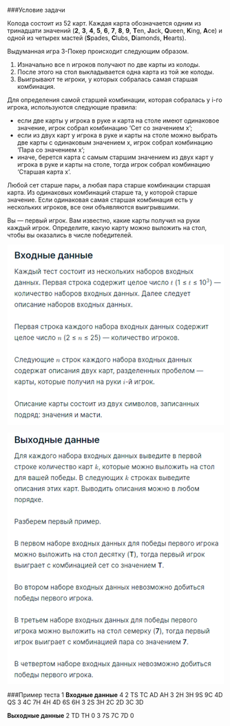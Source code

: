 ###Условие задачи

Колода состоит из 52 карт. Каждая карта обозначается одним из тринадцати значений (__2__, __3__, __4__, __5__, __6__, __7__, __8__, __9__, **T**en, **J**ack, **Q**ueen, **K**ing, **A**ce) и одной из четырех мастей (**S**pades, **C**lubs, **D**iamonds, **H**earts).

Выдуманная игра 3-Покер происходит следующим образом.

1. Изначально все n игроков получают по две карты из колоды.
2. После этого на стол выкладывается одна карта из той же колоды.
3. Выигрывают те игроки, у которых собралась самая старшая комбинация.

Для определения самой старшей комбинации, которая собралась у i-го игрока, используются следующие правила:

* если две карты у игрока в руке и карта на столе имеют одинаковое значение, игрок собрал комбинацию ‘Сет со значением x’;
* если из двух карт у игрока в руке и карты на столе можно выбрать две карты с одинаковым значением x, игрок собрал комбинацию ‘Пара со значением x’;
* иначе, берется карта с самым старшим значением из двух карт у игрока в руке и карты на столе, тогда игрок собрал комбинацию ‘Старшая карта x’.

Любой сет старше пары, а любая пара старше комбинации старшая карта. Из одинаковых комбинаций старше та, у которой старше значение. Если одинаковая самая старшая комбинация есть у нескольких игроков, все они объявляются выигрывшими.

Вы — первый игрок. Вам известно, какие карты получил на руки каждый игрок. Определите, какую карту можно выложить на стол, чтобы вы оказались в числе победителей.

![Alt text](input.png)

![Alt text](output.png)

###Пример теста 1
__Входные данные__
4
2
TS TC
AD AH
3
2H 3H
9S 9C
4D QS
3
4C 7H
4H 4D
6S 6H
3
2S 3H
2C 2D
3C 3D


__Выходные данные__
2
TD
TH
0
3
7S
7C
7D
0